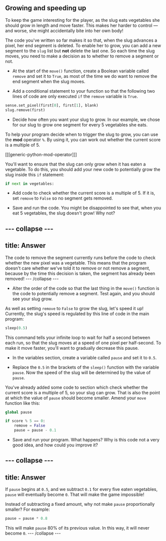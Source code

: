 ## Growing and speeding up

To keep the game interesting for the player, as the slug eats vegetables she should grow in length and move faster. This makes her harder to control — and worse, she might accidentally bite into her own body!

The code you've written so far makes it so that, when the slug advances a pixel, her end segment is deleted. To enable her to grow, you can add a new segment to the `slug` list but **not** delete the last one. So each time the slug moves, you need to make a decision as to whether to remove a segment or not.

+ At the start of the `move()` function, create a Boolean variable called `remove` and set it to `True`, as most of the time we do want to remove the end segment when the slug moves.

+ Add a conditional statement to your function so that the following two lines of code are only executed `if` the `remove` variable is `True`.

```python
sense.set_pixel(first[0], first[1], blank)
slug.remove(first)
```

+ Decide how often you want your slug to grow. In our example, we chose for our slug to grow one segment for every 5 vegetables she eats.

To help your program decide when to trigger the slug to grow, you can use the **mod** operator `%`. By using it, you can work out whether the current score is a multiple of 5.

[[[generic-python-mod-operator]]]

You'll want to ensure that the slug can only grow when it has eaten a vegetable. To do this, you should add your new code to potentially grow the slug inside this `if` statement:

```python
if next in vegetables:
```

+ Add code to check whether the current score is a multiple of 5. If it is, set `remove` to `False` so no segment gets removed.

+ Save and run the code. You might be disappointed to see that, when you eat 5 vegetables, the slug doesn't grow! Why not?

--- collapse ---
---
title: Answer
---
The code to remove the segment currently runs before the code to check whether the new pixel was a vegetable. This means that the program doesn't care whether we've told it to remove or not remove a segment, because by the time this decision is taken, the segment has already been removed!
--- /collapse ---

+ Alter the order of the code so that the last thing in the `move()` function is the code to potentially remove a segment. Test again, and you should see your slug grow.

As well as setting `remove` to `False` to grow the slug, let's speed it up! Currently, the slug's speed is regulated by this line of code in the main program:

```python
sleep(0.5)
```

This command tells your infinite loop to wait for half a second between each run, so that the slug moves at a speed of one pixel per half-second. To make it move faster, you'll want to gradually decrease this pause.

+ In the variables section, create a variable called `pause` and set it to `0.5`.

+ Replace the `0.5` in the brackets of the `sleep()` function with the variable `pause`. Now the speed of the slug will be determined by the value of `pause`.

You've already added some code to section which check whether the current score is a multiple of 5, so your slug can grow. That is also the point at which the value of `pause` should become smaller. Amend your `move` function like this:

```python
global pause

if score % 5 == 0:
    remove = False
    pause = pause - 0.1
```

+ Save and run your program. What happens? Why is this code not a very good idea, and how could you improve it?

--- collapse ---
---
title: Answer
---
If `pause` begins at `0.5`, and we subtract `0.1` for every five eaten vegetables, `pause` will eventually become `0`. That will make the game impossible!

Instead of subtracting a fixed amount, why not make `pause` proportionally smaller? For example:

```python
pause = pause * 0.8
```

This will make `pause` 80% of its previous value. In this way, it will never become `0`.
--- /collapse ---
